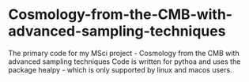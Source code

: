 # Cosmology-from-the-CMB-with-advanced-sampling-techniques
The primary code for my MSci project - Cosmology from the CMB with advanced sampling techniques
Code is written for pythoa and uses the package healpy - which is only supported by linux and macos users.
